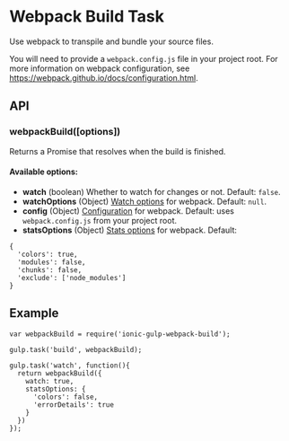 # Webpack Build Task
Use webpack to transpile and bundle your source files.

You will need to provide a `webpack.config.js` file in your project root. For more information on webpack configuration, see https://webpack.github.io/docs/configuration.html.

## API

### webpackBuild([options])

Returns a Promise that resolves when the build is finished.

#### Available options:
- **watch** (boolean) Whether to watch for changes or not. Default: `false`.
- **watchOptions** (Object) [Watch options](https://webpack.github.io/docs/node.js-api.html#compiler) for webpack. Default: `null`.
- **config** (Object) [Configuration](https://webpack.github.io/docs/configuration.html) for webpack. Default: uses `webpack.config.js` from your project root.
- **statsOptions** (Object) [Stats options](https://webpack.github.io/docs/node.js-api.html#stats-tostring) for webpack. Default:
```
{
  'colors': true,
  'modules': false,
  'chunks': false,
  'exclude': ['node_modules']
}
```

## Example

```
var webpackBuild = require('ionic-gulp-webpack-build');

gulp.task('build', webpackBuild);

gulp.task('watch', function(){
  return webpackBuild({
    watch: true,
    statsOptions: {
      'colors': false,
      'errorDetails': true
    }  
  })
});
```





